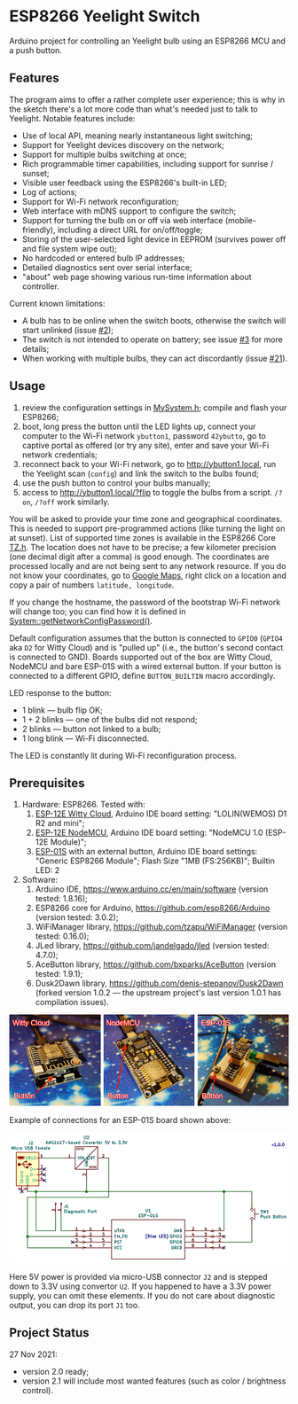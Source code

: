 # ESP8266 Yeelight Switch
Arduino project for controlling an Yeelight bulb using an ESP8266 MCU and a push button.

## Features
The program aims to offer a rather complete user experience; this is why in the sketch there's a lot more code than what's needed just to talk to Yeelight. Notable features include:

* Use of local API, meaning nearly instantaneous light switching;
* Support for Yeelight devices discovery on the network;
* Support for multiple bulbs switching at once;
* Rich programmable timer capabilities, including support for sunrise / sunset;
* Visible user feedback using the ESP8266's built-in LED;
* Log of actions;
* Support for Wi-Fi network reconfiguration;
* Web interface with mDNS support to configure the switch;
* Support for turning the bulb on or off via web interface (mobile-friendly), including a direct URL for on/off/toggle;
* Storing of the user-selected light device in EEPROM (survives power off and file system wipe out);
* No hardcoded or entered bulb IP addresses;
* Detailed diagnostics sent over serial interface;
* "about" web page showing various run-time information about controller.

Current known limitations:
* A bulb has to be online when the switch boots, otherwise the switch will start unlinked (issue [#2](https://github.com/denis-stepanov/esp8266-yeelight-switch/issues/2));
* The switch is not intended to operate on battery; see issue [#3](https://github.com/denis-stepanov/esp8266-yeelight-switch/issues/3) for more details;
* When working with multiple bulbs, they can act discordantly (issue [#21](https://github.com/denis-stepanov/esp8266-yeelight-switch/issues/21)).

## Usage
 1. review the configuration settings in [MySystem.h](https://github.com/denis-stepanov/esp8266-yeelight-switch/blob/master/MySystem.h); compile and flash your ESP8266;
 2. boot, long press the button until the LED lights up, connect your computer to the Wi-Fi network `ybutton1`, password `42ybutto`, go to captive portal as offered (or try any site), enter and save your Wi-Fi network credentials;
 3. reconnect back to your Wi-Fi network, go to http://ybutton1.local, run the Yeelight scan (`config`) and link the switch to the bulbs found;
 4. use the push button to control your bulbs manually;
 5. access to http://ybutton1.local/?flip to toggle the bulbs from a script. `/?on`, `/?off` work similarly.

You will be asked to provide your time zone and geographical coordinates. This is needed to support pre-programmed actions (like turning the light on at sunset). List of supported time zones is available in the ESP8266 Core [TZ.h](https://github.com/esp8266/Arduino/blob/master/cores/esp8266/TZ.h). The location does not have to be precise; a few kilometer precision (one decimal digit after a comma) is good enough. The coordinates are processed locally and are not being sent to any network resource. If you do not know your coordinates, go to [Google Maps](https://maps.google.com), right click on a location and copy a pair of numbers `latitude, longitude`.

If you change the hostname, the password of the bootstrap Wi-Fi network will change too; you can find how it is defined in [System::getNetworkConfigPassword()](https://github.com/denis-stepanov/esp8266-yeelight-switch/blob/master/src/System.cpp).

Default configuration assumes that the button is connected to `GPIO0` (`GPIO4` aka `D2` for Witty Cloud) and is "pulled up" (i.e., the button's second contact is connected to GND). Boards supported out of the box are Witty Cloud, NodeMCU and bare ESP-01S with a wired external button. If your button is connected to a different GPIO, define `BUTTON_BUILTIN` macro accordingly.
 
LED response to the button:
 * 1 blink — bulb flip OK;
 * 1 + 2 blinks — one of the bulbs did not respond;
 * 2 blinks — button not linked to a bulb;
 * 1 long blink — Wi-Fi disconnected.
 
 The LED is constantly lit during Wi-Fi reconfiguration process.
 
 ## Prerequisites
 1. Hardware: ESP8266. Tested with:
    1. [ESP-12E Witty Cloud](https://www.instructables.com/Witty-Cloud-Module-Adapter-Board/), Arduino IDE board setting: "LOLIN(WEMOS) D1 R2 and mini";
    2. [ESP-12E NodeMCU](https://www.make-it.ca/nodemcu-details-specifications/), Arduino IDE board setting: "NodeMCU 1.0 (ESP-12E Module)";
    3. [ESP-01S](https://diyprojects.io/esp01-get-started-arduino-platformio-ide-module-choose-pinout/) with an external button, Arduino IDE board settings: "Generic ESP8266 Module"; Flash Size "1MB (FS:256KB)"; Builtin LED: 2
 2. Software:
    1. Arduino IDE, https://www.arduino.cc/en/main/software (version tested: 1.8.16);
    2. ESP8266 core for Arduino, https://github.com/esp8266/Arduino (version tested: 3.0.2);
    3. WiFiManager library, https://github.com/tzapu/WiFiManager (version tested: 0.16.0);
    4. JLed library, https://github.com/jandelgado/jled (version tested: 4.7.0);
    5. AceButton library, https://github.com/bxparks/AceButton (version tested: 1.9.1);
    6. Dusk2Dawn library, https://github.com/denis-stepanov/Dusk2Dawn (forked version 1.0.2 — the upstream project's last version 1.0.1 has compilation issues).
 
 ![boards](data/images/boards.png)
 
 Example of connections for an ESP-01S board shown above:
 
 ![esp-01s schematic](data/images/schematic-esp-01s.png)
 
 Here 5V power is provided via micro-USB connector `J2` and is stepped down to 3.3V using convertor `U2`. If you happened to have a 3.3V power supply, you can omit these elements. If you do not care about diagnostic output, you can drop its port `J1` too.
 
 ## Project Status
 27 Nov 2021:
 * version 2.0 ready;
 * version 2.1 will include most wanted features (such as color / brightness control).
